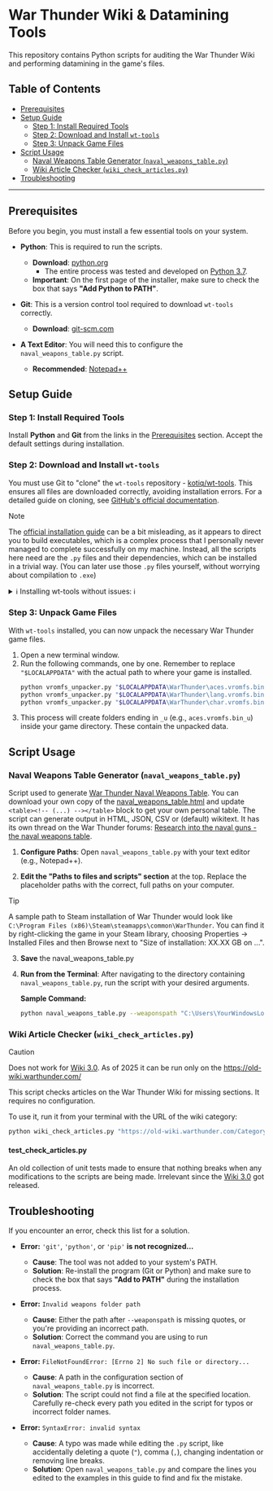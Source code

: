 # War Thunder Wiki & Datamining Tools

This repository contains Python scripts for auditing the War Thunder Wiki and performing datamining in the game's files.

## Table of Contents

  * [Prerequisites](#prerequisites)
  * [Setup Guide](#setup-guide)
      * [Step 1: Install Required Tools](#step-1-install-required-tools)
      * [Step 2: Download and Install `wt-tools`](#step-2-download-and-install-wt-tools)
      * [Step 3: Unpack Game Files](#step-3-unpack-game-files)
  * [Script Usage](#script-usage)
      * [Naval Weapons Table Generator (`naval_weapons_table.py`)](#naval-weapons-table-generator-naval_weapons_tablepy)
      * [Wiki Article Checker (`wiki_check_articles.py`)](#naval-weapons-table-generator-naval_weapons_tablepy)
  * [Troubleshooting](#troubleshooting)

---

## Prerequisites

Before you begin, you must install a few essential tools on your system.

  * **Python**: This is required to run the scripts.

      * **Download**: [python.org](https://www.python.org/downloads/)
          * The entire process was tested and developed on [Python 3.7](https://www.python.org/downloads/release/python-3717/).
      * **Important**: On the first page of the installer, make sure to check the box that says **"Add Python to PATH"**.

  * **Git**: This is a version control tool required to download `wt-tools` correctly.

      * **Download**: [git-scm.com](https://git-scm.com/downloads)

  * **A Text Editor**: You will need this to configure the `naval_weapons_table.py` script.

      * **Recommended**: [Notepad++](https://notepad-plus-plus.org/)

## Setup Guide

### Step 1: Install Required Tools

Install **Python** and **Git** from the links in the [Prerequisites](#prerequisites) section. Accept the default settings during installation.

### Step 2: Download and Install `wt-tools`

You must use Git to "clone" the `wt-tools` repository - [kotiq/wt-tools](https://github.com/kotiq/wt-tools.git). This ensures all files are downloaded correctly, avoiding installation errors. For a detailed guide on cloning, see [GitHub's official documentation](https://docs.github.com/en/repositories/creating-and-managing-repositories/cloning-a-repository).

> [!NOTE]
> The [official installation guide](https://github.com/kotiq/wt-tools?tab=readme-ov-file#installation) can be a bit misleading, as it appears to direct you to build executables, which is a complex process that I personally never managed to complete successfully on my machine. Instead, all the scripts here need are the `.py` files and their dependencies, which can be installed in a trivial way. (You can later use those `.py` files yourself, without worrying about compilation to `.exe`)

<details>
<summary>ℹ️ Installing wt-tools without issues: ℹ️</summary>

1.  Open your terminal (on Windows, open the Start Menu and type `PowerShell` or `cmd`).

2.  Navigate to a directory where you want to store the tools (e.g., your Documents folder).

    ```bash
    cd C:\Users\YourWindowsLogin\Documents
    ```

3.  Clone the repository by running the following command:

    ```bash
    git clone https://github.com/kotiq/wt-tools.git
    ```

    This will create a new `wt-tools` folder in your current directory.

4.  Navigate into the newly created folder:

    ```bash
    cd wt-tools
    ```

5.  Now, install the tool as a Python package using `pip`:

    ```bash
    pip install .
    ```

    This command reads the setup files and correctly installs `wt-tools` and its dependencies.
</details>

### Step 3: Unpack Game Files

With `wt-tools` installed, you can now unpack the necessary War Thunder game files.

1.  Open a new terminal window.
2.  Run the following commands, one by one. Remember to replace `"$LOCALAPPDATA"` with the actual path to where your game is installed.
    ```bash
    python vromfs_unpacker.py "$LOCALAPPDATA\WarThunder\aces.vromfs.bin"
    python vromfs_unpacker.py "$LOCALAPPDATA\WarThunder\lang.vromfs.bin"
    python vromfs_unpacker.py "$LOCALAPPDATA\WarThunder\char.vromfs.bin"
    ```
3.  This process will create folders ending in `_u` (e.g., `aces.vromfs.bin_u`) inside your game directory. These contain the unpacked data.

## Script Usage

### Naval Weapons Table Generator (`naval_weapons_table.py`)

Script used to generate [War Thunder Naval Weapons Table](https://jareelskaj.github.io/wt-wiki-tools/naval_weapons_table). You can download your own copy of the [naval_weapons_table.html](https://github.com/JareelSkaj/wt-wiki-tools/blob/main/docs/naval_weapons_table.html) and update `<table><!-- (...) --></table>` block to get your own personal table. The script can generate output in HTML, JSON, CSV or (default) wikitext. It has its own thread on the War Thunder forums: [Research into the naval guns - the naval weapons table](https://forum.warthunder.com/t/research-into-the-naval-guns-the-naval-weapons-table/251222).

1.  **Configure Paths**: Open `naval_weapons_table.py` with your text editor (e.g., Notepad++).

2.  **Edit the "Paths to files and scripts" section** at the top. Replace the placeholder paths with the correct, full paths on your computer.

> [!TIP]
> A sample path to Steam installation of War Thunder would look like `C:\Program Files (x86)\Steam\steamapps\common\WarThunder`. You can find it by right-clicking the game in your Steam library, choosing Properties -> Installed Files and then Browse next to "Size of installation: XX.XX GB on ...".

3.  **Save** the naval_weapons_table.py

4.  **Run from the Terminal**: After navigating to the directory containing `naval_weapons_table.py`, run the script with your desired arguments.

    **Sample Command:**

    ```bash
    python naval_weapons_table.py --weaponspath "C:\Users\YourWindowsLogin\AppData\Local\WarThunder\aces.vromfs.bin_u\gamedata\weapons\navalmodels_weapons" --unitspath "C:\Users\YourWindowsLogin\AppData\Local\WarThunder\aces.vromfs.bin_u\gamedata\units\ships" --outputformat html --from 75 --to 138.6
    ```

### Wiki Article Checker (`wiki_check_articles.py`)

> [!CAUTION]
> Does not work for [Wiki 3.0](https://wiki.warthunder.com/326-introducing-war-thunder-wiki-3-0). As of 2025 it can be run only on the https://old-wiki.warthunder.com/

This script checks articles on the War Thunder Wiki for missing sections. It requires no configuration.

To use it, run it from your terminal with the URL of the wiki category:

```bash
python wiki_check_articles.py "https://old-wiki.warthunder.com/Category:Sixth_rank_ships"
```

#### test_check_articles.py

An old collection of unit tests made to ensure that nothing breaks when any modifications to the scripts are being made. Irrelevant since the [Wiki 3.0](https://wiki.warthunder.com/326-introducing-war-thunder-wiki-3-0) got released.

## Troubleshooting

If you encounter an error, check this list for a solution.

  * **Error:** `'git'`, `'python'`, or `'pip'` **is not recognized...**

      * **Cause**: The tool was not added to your system's PATH.
      * **Solution**: Re-install the program (Git or Python) and make sure to check the box that says **"Add to PATH"** during the installation process.

  * **Error:** `Invalid weapons folder path`

      * **Cause**: Either the path after `--weaponspath` is missing quotes, or you're providing an incorrect path.
      * **Solution**: Correct the command you are using to run `naval_weapons_table.py`.

  * **Error:** `FileNotFoundError: [Errno 2] No such file or directory...`

      * **Cause**: A path in the configuration section of `naval_weapons_table.py` is incorrect.
      * **Solution**: The script could not find a file at the specified location. Carefully re-check every path you edited in the script for typos or incorrect folder names.

  * **Error:** `SyntaxError: invalid syntax`

      * **Cause**: A typo was made while editing the `.py` script, like accidentally deleting a quote (`"`), comma (`,`), changing indentation or removing line breaks.
      * **Solution**: Open `naval_weapons_table.py` and compare the lines you edited to the examples in this guide to find and fix the mistake.
